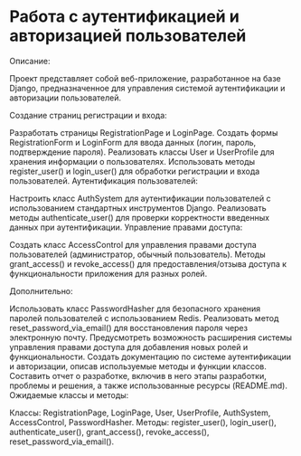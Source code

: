 # Работа с аутентификацией и авторизацией пользователей
 

Описание:

Проект представляет собой веб-приложение, разработанное на базе Django, предназначенное для управления системой аутентификации и авторизации пользователей.

 

Создание страниц регистрации и входа:

Разработать страницы RegistrationPage и LoginPage.
Создать формы RegistrationForm и LoginForm для ввода данных (логин, пароль, подтверждение пароля).
Реализовать классы User и UserProfile для хранения информации о пользователях.
Использовать методы register_user() и login_user() для обработки регистрации и входа пользователей.
Аутентификация пользователей:

Настроить класс AuthSystem для аутентификации пользователей с использованием стандартных инструментов Django.
Реализовать методы authenticate_user() для проверки корректности введенных данных при аутентификации.
Управление правами доступа:

Создать класс AccessControl для управления правами доступа пользователей (администратор, обычный пользователь).
Методы grant_access() и revoke_access() для предоставления/отзыва доступа к функциональности приложения для разных ролей.
 

Дополнительно:

Использовать класс PasswordHasher для безопасного хранения паролей пользователей с использованием Redis.
Реализовать метод reset_password_via_email() для восстановления пароля через электронную почту.
Предусмотреть возможность расширения системы управления правами доступа для добавления новых ролей и функциональности.
Создать документацию по системе аутентификации и авторизации, описав используемые методы и функции классов.
Составить отчет о разработке, включив в него этапы разработки, проблемы и решения, а также использованные ресурсы (README.md).
Ожидаемые классы и методы:

Классы:
RegistrationPage, LoginPage, User, UserProfile, AuthSystem, AccessControl, PasswordHasher.
Методы:
register_user(), login_user(), authenticate_user(), grant_access(), revoke_access(), reset_password_via_email().
